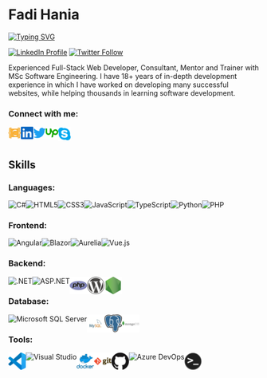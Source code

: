 # Fadi Hania

<!-- ## Full-Stack Web Developer -->
[![Typing SVG](https://readme-typing-svg.herokuapp.com?duration=2000&color=FCB33A&lines=Full-Stack+Web+Developer;Consultant;Mentor;Trainer)][coddict]

[![LinkedIn Profile](https://img.shields.io/badge/FADIHANIA-Profile-0077b5?style=for-the-badge&logo=linkedin)][linkedin]
[![Twitter Follow](https://img.shields.io/twitter/follow/fadihania?color=1DA1F2&logo=twitter&style=for-the-badge)](https://twitter.com/intent/follow?original_referer=https%3A%2F%2Fgithub.com%2Ffadihania&screen_name=fadihania)

Experienced Full-Stack Web Developer, Consultant, Mentor and Trainer with MSc Software Engineering. I have 18+ years of in-depth development experience in which I have worked on developing many successful websites, while helping thousands in learning software development.

### Connect with me:

[<img align="left" alt="coddict" width="25px" src="icons/coddict.svg" />][coddict]
[<img align="left" alt="fadihania | LinkedIn" width="25px" src="icons/linkedin.svg" />][linkedin]
[<img align="left" alt="fadihania | Twitter" width="25px" src="icons/twitter.svg" />][twitter]
[<img align="left" alt="fhania | Upwork" width="25px" src="icons/upwork.svg" />][upwork]
[<img align="left" alt="fhania | Skype" width="25px" src="icons/skype.svg" />][skype]

<br />
<br />

## Skills
### Languages:

[<img align="left" alt="C#" title="C#" height="20px" src="https://img.shields.io/badge/C%23-239120.svg?style=flat-square&logo=c%20sharp&logoColor=white" />][linkedin]
[<img align="left" alt="HTML5" title="HTML5" height="20px" src="https://img.shields.io/badge/HTML5%20-E34F26.svg?&style=flat-square&logo=HTML5&logoColor=white" />][linkedin]
[<img align="left" alt="CSS3" title="CSS3" height="20px" src="https://img.shields.io/badge/CSS3%20-1572B6.svg?&style=flat-square&logo=css3&logoColor=white" />][linkedin]
[<img align="left" alt="JavaScript" title="JavaScript" height="20px" src="https://img.shields.io/badge/JavaScript%20-323330.svg?&style=flat-square&logo=javascript&logoColor=%23F7DF1E" />][linkedin]
[<img align="left" alt="TypeScript" title="TypeScript" height="20px" src="https://img.shields.io/badge/TypeScript%20-007ACC.svg?&style=flat-square&logo=typescript&logoColor=white" />][linkedin]
[<img align="left" alt="Python" title="Python" height="20px" src="https://img.shields.io/badge/Python-323330.svg?&style=flat-square&logo=Python&logoColor=white" />][linkedin]
[<img align="left" alt="PHP" title="PHP" height="20px" src="https://img.shields.io/badge/PHP-777BB4.svg?&style=flat-square&logo=php&logoColor=white" />][linkedin]

<br />

### Frontend:
[<img align="left" alt="Angular" title="Angular" height="20px" src="https://img.shields.io/badge/Angular%20-DD0031.svg?&style=flat-square&logo=angular&logoColor=white" />][linkedin]
[<img align="left" alt="Blazor" title="Blazor" height="20px" src="https://img.shields.io/badge/Blazor%20-5C2D91.svg?&style=flat-square&logo=blazor&logoColor=white" />][linkedin]
[<img align="left" alt="Aurelia" title="Aurelia" height="20px" src="https://img.shields.io/badge/Aurelia-ED2B88.svg?&style=flat-square&logo=aurelia&logoColor=white" />][linkedin]
[<img align="left" alt="Vue.js" title="Vue.js" height="20px" src="https://img.shields.io/badge/Vue.js%20-35495e.svg?&style=flat-square&logo=vue.js&logoColor=%234FC08D" />][linkedin]

<br />

### Backend:
[<img align="left" alt=".NET" title=".NET" height="35px" src="https://avatars2.githubusercontent.com/u/9141961?s=200&v=4" />][linkedin]
[<img align="left" alt="ASP.NET" title="ASP.NET" height="35px" src="https://avatars1.githubusercontent.com/u/6476660?s=200&v=4" />][linkedin]
[<img align="left" alt="PHP" title="PHP" height="35px" src="https://raw.githubusercontent.com/github/explore/ccc16358ac4530c6a69b1b80c7223cd2744dea83/topics/php/php.png" />][linkedin]
[<img align="left" alt="WordPress" title="WordPress" height="35px" src="https://raw.githubusercontent.com/github/explore/80688e429a7d4ef2fca1e82350fe8e3517d3494d/topics/wordpress/wordpress.png" />][linkedin]
[<img align="left" alt="Node.js" title="Node.js" height="35px" src="https://raw.githubusercontent.com/github/explore/80688e429a7d4ef2fca1e82350fe8e3517d3494d/topics/nodejs/nodejs.png" />][linkedin]

<br />

### Database:
[<img align="left" alt="Microsoft SQL Server" title="Microsoft SQL Server" height="35px" src="https://cdn.jsdelivr.net/npm/simple-icons@v3/icons/microsoftsqlserver.svg" />][linkedin]
[<img align="left" alt="MySQL" title="MySQL" height="35px" src="https://raw.githubusercontent.com/github/explore/80688e429a7d4ef2fca1e82350fe8e3517d3494d/topics/mysql/mysql.png" />][linkedin]
[<img align="left" alt="PostgreSQL" title="PostgreSQL" height="35px" src="https://raw.githubusercontent.com/github/explore/80688e429a7d4ef2fca1e82350fe8e3517d3494d/topics/postgresql/postgresql.png" />][linkedin]
[<img align="left" alt="MongoDB" title="MongoDB" height="35px" src="https://raw.githubusercontent.com/github/explore/80688e429a7d4ef2fca1e82350fe8e3517d3494d/topics/mongodb/mongodb.png" />][linkedin]

<br />

### Tools:
[<img align="left" alt="Visual Studio Code" title="Visual Studio Code" height="35px" src="https://raw.githubusercontent.com/github/explore/80688e429a7d4ef2fca1e82350fe8e3517d3494d/topics/visual-studio-code/visual-studio-code.png" />][linkedin]
[<img align="left" alt="Visual Studio" title="Visual Studio" height="35px" src="https://cdn.jsdelivr.net/npm/simple-icons@v3/icons/visualstudio.svg" />][linkedin]
[<img align="left" alt="Docker" title="Docker" height="35px" src="https://raw.githubusercontent.com/github/explore/80688e429a7d4ef2fca1e82350fe8e3517d3494d/topics/docker/docker.png" />][linkedin]
[<img align="left" alt="Git" title="Git" height="35px" src="https://raw.githubusercontent.com/github/explore/80688e429a7d4ef2fca1e82350fe8e3517d3494d/topics/git/git.png" />][linkedin]
[<img align="left" alt="GitHub" title="GitHub" height="35px" src="https://raw.githubusercontent.com/github/explore/78df643247d429f6cc873026c0622819ad797942/topics/github/github.png" />][linkedin]
[<img align="left" alt="Azure DevOps" title="Azure DevOps" height="35px" src="https://cdn.jsdelivr.net/npm/simple-icons@v3/icons/azuredevops.svg" />][linkedin]
[<img align="left" alt="Terminal" title="Terminal" height="35px" src="https://raw.githubusercontent.com/github/explore/80688e429a7d4ef2fca1e82350fe8e3517d3494d/topics/terminal/terminal.png" />][linkedin]

[coddict]: https://coddict.co
[linkedin]: https://linkedin.com/in/fadihania
[twitter]: https://twitter.com/fadihania
[skype]: https://join.skype.com/invite/aOv2PHNvzmWc
[upwork]: https://www.upwork.com/fl/fhania


